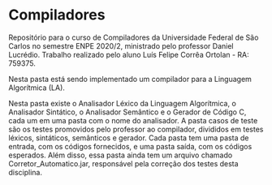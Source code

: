 # Compiladores

Repositório para o curso de  Compiladores da Universidade Federal de São Carlos no semestre ENPE 2020/2, ministrado pelo professor Daniel Lucrédio. Trabalho realizado pelo aluno Luís Felipe Corrêa Ortolan - RA: 759375.

Nesta pasta está sendo implementado um compilador para a Linguagem Algorítmica (LA). 

Nesta pasta existe o Analisador Léxico da Linguagem Algorítmica, o Analisador Sintático, o Analisador Semântico e o Gerador de Código C, cada um em uma pasta com o nome do analisador. A pasta casos de teste são os testes promovidos pelo professor ao compilador, divididos em testes léxicos, sintáticos, semânticos e gerador. Cada pasta tem uma pasta de entrada, com os códigos fornecidos, e uma pasta saída, com os códigos esperados. Além disso, essa pasta ainda tem um arquivo chamado Corretor_Automatico.jar, responsável pela correção dos testes desta disciplina.